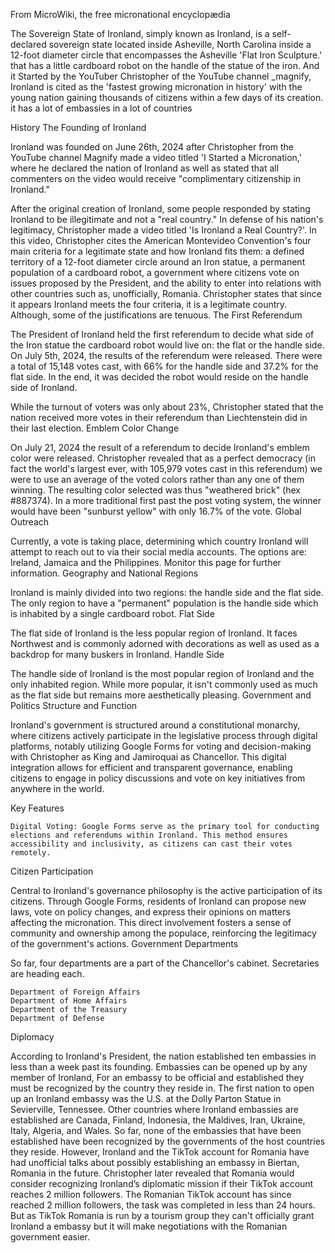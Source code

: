 From MicroWiki, the free micronational encyclopædia

The Sovereign State of Ironland, simply known as Ironland, is a self-declared sovereign state located inside Asheville, North Carolina inside a 12-foot diameter circle that encompasses the Asheville 'Flat Iron Sculpture.' that has a little cardboard robot on the handle of the statue of the iron. And it Started by the YouTuber Christopher of the YouTube channel _magnify, Ironland is cited as the 'fastest growing micronation in history' with the young nation gaining thousands of citizens within a few days of its creation. it has a lot of embassies in a lot of countries 

History
The Founding of Ironland

Ironland was founded on June 26th, 2024 after Christopher from the YouTube channel Magnify made a video titled 'I Started a Micronation,' where he declared the nation of Ironland as well as stated that all commenters on the video would receive "complimentary citizenship in Ironland."


After the original creation of Ironland, some people responded by stating Ironland to be illegitimate and not a "real country." In defense of his nation's legitimacy, Christopher made a video titled 'Is Ironland a Real Country?'. In this video, Christopher cites the American Montevideo Convention's four main criteria for a legitimate state and how Ironland fits them: a defined territory of a 12-foot diameter circle around an Iron statue, a permanent population of a cardboard robot, a government where citizens vote on issues proposed by the President, and the ability to enter into relations with other countries such as, unofficially, Romania. Christopher states that since it appears Ironland meets the four criteria, it is a legitimate country. Although, some of the justifications are tenuous.
The First Referendum

The President of Ironland held the first referendum to decide what side of the Iron statue the cardboard robot would live on: the flat or the handle side. On July 5th, 2024, the results of the referendum were released. There were a total of 15,148 votes cast, with 66% for the handle side and 37.2% for the flat side. In the end, it was decided the robot would reside on the handle side of Ironland.

While the turnout of voters was only about 23%, Christopher stated that the nation received more votes in their referendum than Liechtenstein did in their last election.
Emblem Color Change

On July 21, 2024 the result of a referendum to decide Ironland's emblem color were released. Christopher revealed that as a perfect democracy (in fact the world's largest ever, with 105,979 votes cast in this referendum) we were to use an average of the voted colors rather than any one of them winning. The resulting color selected was thus "weathered brick" (hex #887374). In a more traditional first past the post voting system, the winner would have been "sunburst yellow" with only 16.7% of the vote.
Global Outreach

Currently, a vote is taking place, determining which country Ironland will attempt to reach out to via their social media accounts. The options are: Ireland, Jamaica and the Philippines. Monitor this page for further information.
Geography and National Regions

Ironland is mainly divided into two regions: the handle side and the flat side. The only region to have a "permanent" population is the handle side which is inhabited by a single cardboard robot.
Flat Side

The flat side of Ironland is the less popular region of Ironland. It faces Northwest and is commonly adorned with decorations as well as used as a backdrop for many buskers in Ironland.
Handle Side

The handle side of Ironland is the most popular region of Ironland and the only inhabited region. While more popular, it isn't commonly used as much as the flat side but remains more aesthetically pleasing.
Government and Politics
Structure and Function

Ironland's government is structured around a constitutional monarchy, where citizens actively participate in the legislative process through digital platforms, notably utilizing Google Forms for voting and decision-making with Christopher as King and Jamiroquai as Chancellor. This digital integration allows for efficient and transparent governance, enabling citizens to engage in policy discussions and vote on key initiatives from anywhere in the world.

Key Features

    Digital Voting: Google Forms serve as the primary tool for conducting elections and referendums within Ironland. This method ensures accessibility and inclusivity, as citizens can cast their votes remotely.

Citizen Participation

Central to Ironland's governance philosophy is the active participation of its citizens. Through Google Forms, residents of Ironland can propose new laws, vote on policy changes, and express their opinions on matters affecting the micronation. This direct involvement fosters a sense of community and ownership among the populace, reinforcing the legitimacy of the government's actions.
Government Departments

So far, four departments are a part of the Chancellor's cabinet. Secretaries are heading each.

    Department of Foreign Affairs
    Department of Home Affairs
    Department of the Treasury
    Department of Defense

Diplomacy

According to Ironland's President, the nation established ten embassies in less than a week past its founding. Embassies can be opened up by any member of Ironland, For an embassy to be official and established they must be recognized by the country they reside in. The first nation to open up an Ironland embassy was the U.S. at the Dolly Parton Statue in Sevierville, Tennessee. Other countries where Ironland embassies are established are Canada, Finland, Indonesia, the Maldives, Iran, Ukraine, Italy, Algeria, and Wales. So far, none of the embassies that have been established have been recognized by the governments of the host countries they reside. However, Ironland and the TikTok account for Romania have had unofficial talks about possibly establishing an embassy in Biertan, Romania in the future. Christopher later revealed that Romania would consider recognizing Ironland’s diplomatic mission if their TikTok account reaches 2 million followers. The Romanian TikTok account has since reached 2 million followers, the task was completed in less than 24 hours. But as TikTok Romania is run by a tourism group they can't officially grant Ironland a embassy but it will make negotiations with the Romanian government easier. 
